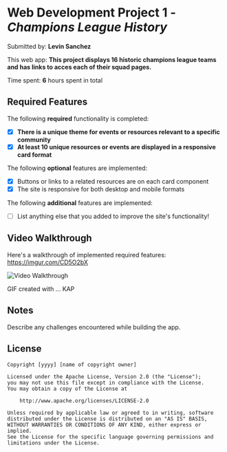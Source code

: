# Web Development Project 1 - _Champions League History_

Submitted by: **Levin Sanchez**

This web app: **This project displays 16 historic champions league teams and has links to acces each of their squad pages.**

Time spent: **6** hours spent in total

## Required Features

The following **required** functionality is completed:

- [x] **There is a unique theme for events or resources relevant to a specific community**
- [x] **At least 10 unique resources or events are displayed in a responsive card format**

The following **optional** features are implemented:

- [x] Buttons or links to a related resources are on each card component
- [x] The site is responsive for both desktop and mobile formats

The following **additional** features are implemented:

- [ ] List anything else that you added to improve the site's functionality!

## Video Walkthrough

Here's a walkthrough of implemented required features:
https://imgur.com/CD5O2bX

<img src='walk.gif' title='Video Walkthrough' width='' alt='Video Walkthrough' />

<!-- Replace this with whatever GIF tool you used! -->

GIF created with ...
KAP
<!-- Recommended tools:
[Kap](https://getkap.co/) for macOS
[ScreenToGif](https://www.screentogif.com/) for Windows
[peek](https://github.com/phw/peek) for Linux. -->

## Notes

Describe any challenges encountered while building the app.

## License

    Copyright [yyyy] [name of copyright owner]

    Licensed under the Apache License, Version 2.0 (the "License");
    you may not use this file except in compliance with the License.
    You may obtain a copy of the License at

        http://www.apache.org/licenses/LICENSE-2.0

    Unless required by applicable law or agreed to in writing, software
    distributed under the License is distributed on an "AS IS" BASIS,
    WITHOUT WARRANTIES OR CONDITIONS OF ANY KIND, either express or implied.
    See the License for the specific language governing permissions and
    limitations under the License.
